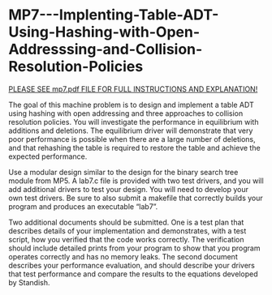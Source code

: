 # MP7---Implenting-Table-ADT-Using-Hashing-with-Open-Addresssing-and-Collision-Resolution-Policies

[PLEASE SEE mp7.pdf FILE FOR FULL INSTRUCTIONS AND EXPLANATION!](mp7.pdf)


The goal of this machine problem is to design and implement a table ADT using hashing with open addressing and three approaches to collision resolution policies. You will investigate the performance in equilibrium with additions and deletions. The equilibrium driver will demonstrate that very poor performance is possible when there are a large number of deletions, and that rehashing the table is required to restore the table and achieve the expected performance.

Use a modular design similar to the design for the binary search tree module from MP5. A lab7.c file is provided with two test drivers, and you will add additional drivers to test your design. You will need to develop your own test drivers. Be sure to also submit a makefile that correctly builds your program and produces an executable “lab7”.

Two additional documents should be submitted. One is a test plan that describes details of your implementation and demonstrates, with a test script, how you verified that the code works correctly. The verification should include detailed prints from your program to show that you program operates correctly and has no memory leaks. The second document describes your performance evaluation, and should describe your drivers that test performance and compare the results to the equations developed by Standish.
